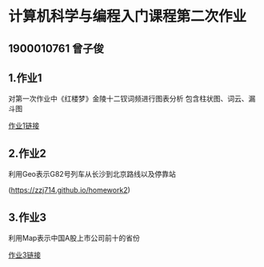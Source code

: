 # 计算机科学与编程入门课程第二次作业
## 1900010761 曾子俊
## 1.作业1
对第一次作业中《红楼梦》金陵十二钗词频进行图表分析
包含柱状图、词云、漏斗图

[作业1链接]()
## 2.作业2
利用Geo表示G82号列车从长沙到北京路线以及停靠站

(https://zzj714.github.io/homework2)
## 3.作业3
利用Map表示中国A股上市公司前十的省份

[作业3链接](http://zzj714.github.io/homework3)

